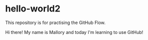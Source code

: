 # hello-world2
This repository is for practising the GitHub Flow.

Hi there! My name is Mallory and today I'm learning to use GitHub!
